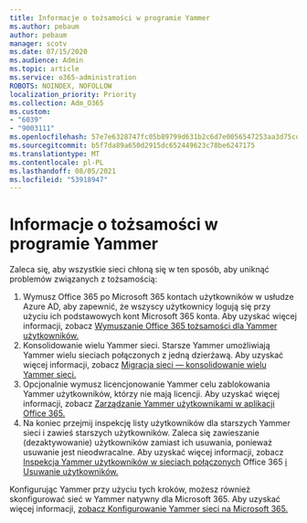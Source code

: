 ```yaml
---
title: Informacje o tożsamości w programie Yammer
ms.author: pebaum
author: pebaum
manager: scotv
ms.date: 07/15/2020
ms.audience: Admin
ms.topic: article
ms.service: o365-administration
ROBOTS: NOINDEX, NOFOLLOW
localization_priority: Priority
ms.collection: Adm_O365
ms.custom:
- "6039"
- "9003111"
ms.openlocfilehash: 57e7e6328747fc05b89799d631b2c6d7e0056547253aa3d75cdecb38cea3ad7e
ms.sourcegitcommit: b5f7da89a650d2915dc652449623c78be6247175
ms.translationtype: MT
ms.contentlocale: pl-PL
ms.lasthandoff: 08/05/2021
ms.locfileid: "53918947"
---
```

# <a name="about-identity-in-yammer"></a>Informacje o tożsamości w programie Yammer

Zaleca się, aby wszystkie sieci chłoną się w ten sposób, aby uniknąć problemów związanych z tożsamością:

1. Wymusz Office 365 po Microsoft 365 kontach użytkowników w usłudze Azure AD, aby zapewnić, że wszyscy użytkownicy logują się przy użyciu ich podstawowych kont Microsoft 365 konta. Aby uzyskać więcej informacji, zobacz [Wymuszanie Office 365 tożsamości dla Yammer użytkowników.](https://docs.microsoft.com/yammer/configure-your-yammer-network/enforce-office-365-identity)
2. Konsolidowanie wielu Yammer sieci. Starsze Yammer umożliwiają Yammer wielu sieciach połączonych z jedną dzierżawą. Aby uzyskać więcej informacji, zobacz [Migracja sieci — konsolidowanie wielu Yammer sieci.](https://docs.microsoft.com/yammer/configure-your-yammer-network/consolidate-multiple-yammer-networks)
3. Opcjonalnie wymusz licencjonowanie Yammer celu zablokowania Yammer użytkowników, którzy nie mają licencji. Aby uzyskać więcej informacji, zobacz [Zarządzanie Yammer użytkownikami w aplikacji Office 365.](https://docs.microsoft.com/yammer/manage-yammer-users/manage-yammer-licenses-in-office-365)
4. Na koniec przejmij inspekcję listy użytkowników dla starszych Yammer sieci i zawieś starszych użytkowników. Zaleca się zawieszanie (dezaktywowanie) użytkowników zamiast ich usuwania, ponieważ usuwanie jest nieodwracalne. Aby uzyskać więcej informacji, zobacz [Inspekcja Yammer użytkowników w sieciach połączonych](https://docs.microsoft.com/yammer/manage-yammer-users/audit-users-connected-to-office-365) Office 365 [i Usuwanie użytkowników.](https://docs.microsoft.com/yammer/manage-yammer-users/add-block-or-remove-users#remove-users)

Konfigurując Yammer przy użyciu tych kroków, możesz również skonfigurować sieć w Yammer natywny dla Microsoft 365. Aby uzyskać więcej informacji, [zobacz Konfigurowanie Yammer sieci na Microsoft 365.](https://docs.microsoft.com/yammer/configure-your-yammer-network/native-mode)